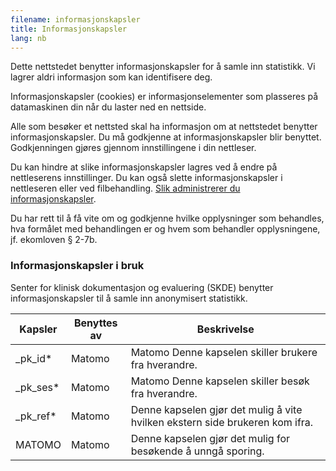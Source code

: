 ```yaml
---
filename: informasjonskapsler
title: Informasjonskapsler
lang: nb
---
```


Dette nettstedet benytter informasjonskapsler for å samle inn statistikk. Vi lagrer aldri informasjon som kan identifisere deg.

Informasjonskapsler (cookies) er informasjonselementer som plasseres på datamaskinen din når du laster ned en nettside.

Alle som besøker et nettsted skal ha informasjon om at nettstedet benytter informasjonskapsler. Du må godkjenne at informasjonskapsler blir benyttet. Godkjenningen gjøres gjennom innstillingene i din nettleser.

Du kan hindre at slike informasjonskapsler lagres ved å endre på nettleserens innstillinger. Du kan også slette informasjonskapsler i nettleseren eller ved filbehandling. [Slik administrerer du informasjonskapsler](https://nettvett.no/slik-administrer-du-informasjonskapsler/).

Du har rett til å få vite om og godkjenne hvilke opplysninger som behandles, hva formålet med behandlingen er og hvem som behandler opplysningene, jf. ekomloven § 2-7b.

### Informasjonskapsler i bruk

Senter for klinisk dokumentasjon og evaluering (SKDE) benytter informasjonskapsler til å samle inn anonymisert statistikk.

| Kapsler    | Benyttes av | Beskrivelse                                                                   |
| ---------- | ----------- | ----------------------------------------------------------------------------- |
| ​_pk_id\*  | Matomo      | ​Matomo ​Denne kapselen skiller brukere fra hverandre.                        |
| ​_pk_ses\* | Matomo      | ​Matomo ​Denne kapselen skiller besøk fra hverandre.                          |
| ​_pk_ref\* | Matomo      | ​Denne kapselen gjør det mulig å vite hvilken ekstern side brukeren kom ifra. |
| MATOMO     | Matomo      | ​Denne kapselen gjør det mulig for besøkende å unngå sporing.​                |
